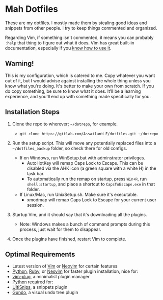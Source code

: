 # Mah Dotfiles
These are my dotfiles. I mostly made them by stealing good ideas and snippets
from other people. I try to keep things commented and organized.

Regarding Vim, if  something isn't commented, it means you can probably `:help`
that thing to figure out what it does. Vim has great built-in documentation,
especially if you [know how to use it](http://derekwyatt.org/vim/tutorials/novice/#Help).

## Warning!
This is my configuration, which is catered to me. Copy whatever you want out of
it, but I would advise against installing the whole thing unless you know what
you're doing.  It's better to make your own from scratch. If you do copy
something, be sure to know what it does.  It'll be a learning experience, and
you'll end up with something made specifically for you.

## Installation Steps
1. Clone the repo to wherever; `~/dotrepo`, for example.
    * `git clone https://gitlab.com/AssailantLF/dotfiles.git ~/dotrepo`

2. Run the setup script. This will move any potentially replaced files into
   a `~/dotfiles_backup` folder, so check there for old configs.
    * If on Windows, run WinSetup.bat with adminstrator privileges.
        * AutoHotKey will remap Caps Lock to Escape. This can be disabled via
          the AHK icon (a green square with a white H) in the task bar.
        * To automatically run the remap on startup, press `Win+R`, run
          `shell:startup`, and place a shortcut to `CapsToEscape.exe` in that
          folder.
    * If Linux/Mac, run UnixSetup.sh. Make sure it's executable.
        * xmodmap will remap Caps Lock to Escape for your current user session.

3. Startup Vim, and it should say that it's downloading all the plugins.
    * Note: Windows makes a bunch of command prompts during this process, just
      wait for them to disappear.

4. Once the plugins have finished, restart Vim to complete.

## Optimal Requirements
* Latest version of [Vim](http://www.vim.org/) or [Neovim](https://neovim.io/) for certain features
* [Python](https://www.python.org/downloads/), [Ruby](https://www.ruby-lang.org/en/downloads/), or [Neovim](https://neovim.io/) for faster plugin installation, nice for:
* [vim-plug](https://github.com/junegunn/vim-plug), a minimalist plugin manager
* [Python](https://www.python.org/downloads/) required for:
* [UltiSnips](https://github.com/SirVer/ultisnips), a snippets plugin
* [Gundo](https://github.com/sjl/gundo.vim), a visual undo tree plugin
